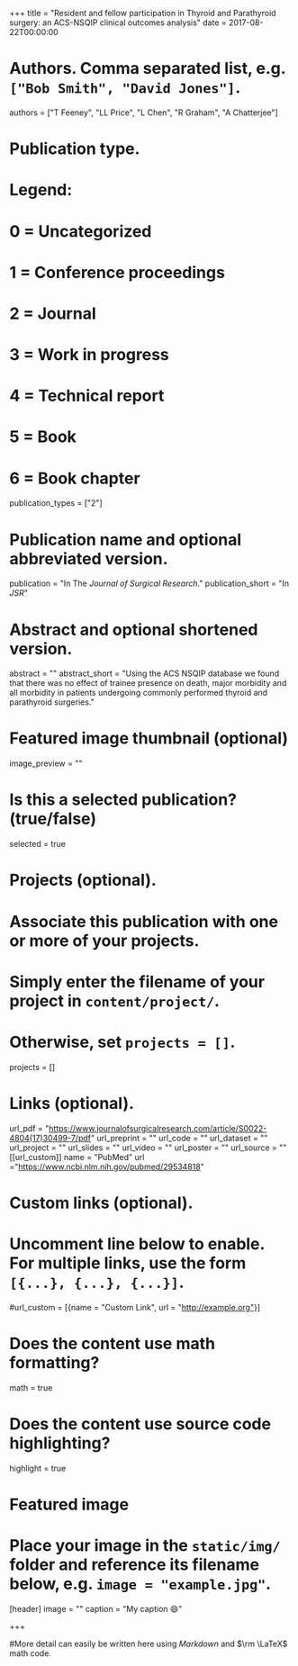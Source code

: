 +++
title = "Resident and fellow participation in Thyroid and Parathyroid surgery: an ACS-NSQIP clinical outcomes analysis"
date = 2017-08-22T00:00:00

# Authors. Comma separated list, e.g. `["Bob Smith", "David Jones"]`.
authors = ["T Feeney", "LL Price", "L Chen", "R Graham", "A Chatterjee"]

# Publication type.
# Legend:
# 0 = Uncategorized
# 1 = Conference proceedings
# 2 = Journal
# 3 = Work in progress
# 4 = Technical report
# 5 = Book
# 6 = Book chapter
publication_types = ["2"]

# Publication name and optional abbreviated version.
publication = "In The *Journal of Surgical Research*."
publication_short = "In *JSR*"

# Abstract and optional shortened version.
abstract = ""
abstract_short = "Using the ACS NSQIP database we found that there was no effect of trainee presence on death, major morbidity and all morbidity in patients undergoing commonly performed thyroid and parathyroid surgeries."

# Featured image thumbnail (optional)
image_preview = ""

# Is this a selected publication? (true/false)
selected = true

# Projects (optional).
#   Associate this publication with one or more of your projects.
#   Simply enter the filename of your project in `content/project/`.
#   Otherwise, set `projects = []`.
projects = []

# Links (optional).
url_pdf = "https://www.journalofsurgicalresearch.com/article/S0022-4804(17)30499-7/pdf"
url_preprint = ""
url_code = ""
url_dataset = ""
url_project = ""
url_slides = ""
url_video = ""
url_poster = ""
url_source = ""
[[url_custom]]
name = "PubMed"
url ="https://www.ncbi.nlm.nih.gov/pubmed/29534818"

# Custom links (optional).
#   Uncomment line below to enable. For multiple links, use the form `[{...}, {...}, {...}]`.
#url_custom = [{name = "Custom Link", url = "http://example.org"}]

# Does the content use math formatting?
math = true

# Does the content use source code highlighting?
highlight = true

# Featured image
# Place your image in the `static/img/` folder and reference its filename below, e.g. `image = "example.jpg"`.
[header]
image = ""
caption = "My caption :smile:"

+++

#More detail can easily be written here using *Markdown* and $\rm \LaTeX$ math code.
